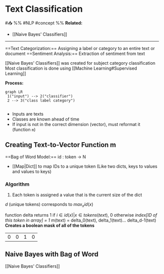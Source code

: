 # Text Classification
#📥 
%%
#NLP 
#concept
%%
**Related:**
-  [[Naive Bayes' Classifiers]]

---

==Text Categorization:== Assigning a label or category to an entire text or document
==Sentiment Analysis:== Extraction of sentiment from text

[[Naive Bayes' Classifiers]] was created for subject category classification
Most classification is done using [[Machine Learning#Supervised Learning]]

**Process:**
```mermaid
graph LR
 1("input") --> 2("classifier")
 2 --> 3("class label category")
 
```
- Inputs are texts
- Classes are known ahead of time
- If input is not in the correct dimension (vector), must reformat it (function `m`)

## Creating Text-to-Vector Function m
==Bag of Word Model:== id : token -> N
- [[Map|Dict]] to map IDs to a unique token (Like two dicts, keys to values and values to keys)

### Algorithm
1. Each token is assigned a value that is the current size of the dict

$d$ (unique tokens) corresponds to $max_x id(x)$

function delta returns 1 if $i \in id(x) | x \in tokens(text)$, 0 otherwise 
*index\[ID of this token in array] = 1*
m(text) = delta_0(text), delta_1(text)... delta_d-1(text)
**Creates a boolean mask of all of the tokens**


|     |     |     |     |
| --- | --- | --- | --- |
| 0   | 0   | 1   | 0   |

## Naive Bayes with Bag of Word
[[Naive Bayes' Classifiers]]
